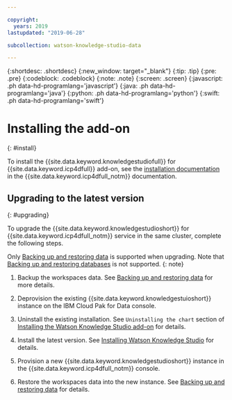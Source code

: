 ```yaml
---

copyright:
  years: 2019
lastupdated: "2019-06-28"

subcollection: watson-knowledge-studio-data

---
```


{:shortdesc: .shortdesc}
{:new_window: target="_blank"}
{:tip: .tip}
{:pre: .pre}
{:codeblock: .codeblock}
{:note: .note}
{:screen: .screen}
{:javascript: .ph data-hd-programlang='javascript'}
{:java: .ph data-hd-programlang='java'}
{:python: .ph data-hd-programlang='python'}
{:swift: .ph data-hd-programlang='swift'}


# Installing the add-on
{: #install}

To install the {{site.data.keyword.knowledgestudiofull}} for {{site.data.keyword.icp4dfull}} add-on, see the [installation documentation](https://www.ibm.com/support/producthub/icpdata/docs/content/SSQNUZ_current/cpd/svc/watson/knowledge-studio-install.html) in the {{site.data.keyword.icp4dfull_notm}} documentation.

## Upgrading to the latest version
{: #upgrading}

To upgrade the {{site.data.keyword.knowledgestudioshort}} for {{site.data.keyword.icp4dfull_notm}} service in the same cluster, complete the following steps.

Only [Backing up and restoring data](https://cloud.ibm.com/docs/services/watson-knowledge-studio-data?topic=watson-knowledge-studio-data-backup-restore) is supported when upgrading. Note that [Backing up and restoring databases](https://cloud.ibm.com/docs/services/watson-knowledge-studio-data?topic=watson-knowledge-studio-data-backup-restore-databases) is not supported.
{: note}

1. Backup the workspaces data. See [Backing up and restoring data](https://cloud.ibm.com/docs/services/watson-knowledge-studio-data?topic=watson-knowledge-studio-data-backup-restore) for more details.

1. Deprovision the existing {{site.data.keyword.knowledgestuioshort}} instance on the IBM Cloud Pak for Data console.

1. Uninstall the existing installation. See `Uninstalling the chart` section of [Installing the Watson Knowledge Studio add-on](https://www.ibm.com/support/producthub/icpdata/docs/content/SSQNUZ_current/cpd/svc/watson/knowledge-studio-uninstall.html) for details.

1. Install the latest version. See [Installing Watson Knowledge Studio](https://www.ibm.com/support/producthub/icpdata/docs/content/SSQNUZ_current/cpd/svc/watson/knowledge-studio-install.html) for details.

1. Provision a new {{site.data.keyword.knowledgestudioshort}} instance in the {{site.data.keyword.icp4dfull_notm}} console.

1. Restore the workspaces data into the new instance. See [Backing up and restoring data](https://cloud.ibm.com/docs/services/watson-knowledge-studio-data?topic=watson-knowledge-studio-data-backup-restore) for details.
